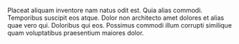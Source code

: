 Placeat aliquam inventore nam natus odit est. Quia alias commodi. Temporibus suscipit eos atque. Dolor non architecto amet dolores et alias quae vero qui. Doloribus qui eos. Possimus commodi illum corrupti similique quam voluptatibus praesentium maiores dolor.